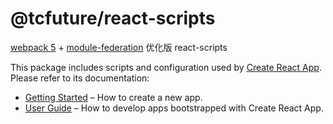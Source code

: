 # @tcfuture/react-scripts

[webpack 5](https://github.com/webpack/changelog-v5) + [module-federation](https://github.com/module-federation/module-federation-examples) 优化版 react-scripts

This package includes scripts and configuration used by [Create React App](https://github.com/facebook/create-react-app).<br>
Please refer to its documentation:

- [Getting Started](https://facebook.github.io/create-react-app/docs/getting-started) – How to create a new app.
- [User Guide](https://facebook.github.io/create-react-app/) – How to develop apps bootstrapped with Create React App.
